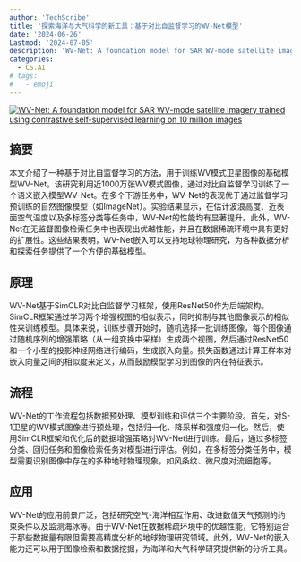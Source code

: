 ```yaml
---
author: 'TechScribe'
title: '探索海洋与大气科学的新工具：基于对比自监督学习的WV-Net模型'
date: '2024-06-26'
Lastmod: '2024-07-05'
description: 'WV-Net: A foundation model for SAR WV-mode satellite imagery trained using contrastive self-supervised learning on 10 million images'
categories:
  - CS.AI
# tags:
#   - emoji
---
```


[![WV-Net: A foundation model for SAR WV-mode satellite imagery trained using contrastive self-supervised learning on 10 million images](https://arxiv-research-1301205113.cos.ap-guangzhou.myqcloud.com/images/2406.18765v1.pdf_0.jpg)](https://arxiv.org/abs/2406.18765v1)

## 摘要

本文介绍了一种基于对比自监督学习的方法，用于训练WV模式卫星图像的基础模型WV-Net。该研究利用近1000万张WV模式图像，通过对比自监督学习训练了一个语义嵌入模型WV-Net。在多个下游任务中，WV-Net的表现优于通过监督学习预训练的自然图像模型（如ImageNet）。实验结果显示，在估计波浪高度、近表面空气温度以及多标签分类等任务中，WV-Net的性能均有显著提升。此外，WV-Net在无监督图像检索任务中也表现出优越性能，并且在数据稀疏环境中具有更好的扩展性。这些结果表明，WV-Net嵌入可以支持地球物理研究，为各种数据分析和探索任务提供了一个方便的基础模型。<!--more-->

## 原理

WV-Net基于SimCLR对比自监督学习框架，使用ResNet50作为后端架构。SimCLR框架通过学习两个增强视图的相似表示，同时抑制与其他图像表示的相似性来训练模型。具体来说，训练步骤开始时，随机选择一批训练图像，每个图像通过随机序列的增强策略（从一组变换中采样）生成两个视图，然后通过ResNet50和一个小型的投影神经网络进行编码，生成嵌入向量。损失函数通过计算正样本对嵌入向量之间的相似度来定义，从而鼓励模型学习到图像的内在特征表示。

## 流程

WV-Net的工作流程包括数据预处理、模型训练和评估三个主要阶段。首先，对S-1卫星的WV模式图像进行预处理，包括归一化、降采样和强度归一化。然后，使用SimCLR框架和优化后的数据增强策略对WV-Net进行训练。最后，通过多标签分类、回归任务和图像检索任务对模型进行评估。例如，在多标签分类任务中，模型需要识别图像中存在的多种地球物理现象，如风条纹、微尺度对流细胞等。

## 应用

WV-Net的应用前景广泛，包括研究空气-海洋相互作用、改进数值天气预测的约束条件以及监测海冰等。由于WV-Net在数据稀疏环境中的优越性能，它特别适合于那些数据量有限但需要高精度分析的地球物理研究领域。此外，WV-Net的嵌入能力还可以用于图像检索和数据挖掘，为海洋和大气科学研究提供新的分析工具。